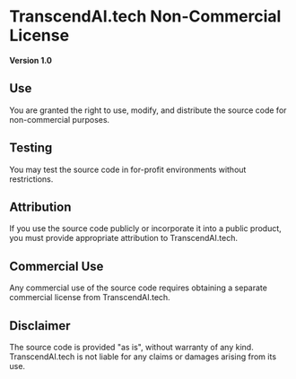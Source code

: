 # TranscendAI.tech Non-Commercial License

**Version 1.0**

## Use
You are granted the right to use, modify, and distribute the source code for non-commercial purposes.

## Testing
You may test the source code in for-profit environments without restrictions.

## Attribution
If you use the source code publicly or incorporate it into a public product, you must provide appropriate attribution to TranscendAI.tech.

## Commercial Use
Any commercial use of the source code requires obtaining a separate commercial license from TranscendAI.tech.

## Disclaimer
The source code is provided "as is", without warranty of any kind. TranscendAI.tech is not liable for any claims or damages arising from its use.
